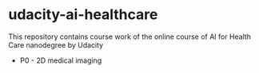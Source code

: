 # udacity-ai-healthcare
This repository contains course work of the online course of AI for Health Care nanodegree by Udacity

 - P0 - 2D medical imaging
